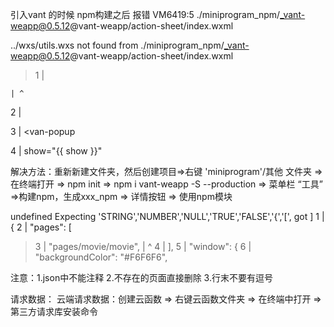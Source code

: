 引入vant 的时候 npm构建之后 报错
VM6419:5 ./miniprogram_npm/_vant-weapp@0.5.12@vant-weapp/action-sheet/index.wxml

../wxs/utils.wxs not found from ./miniprogram_npm/_vant-weapp@0.5.12@vant-weapp/action-sheet/index.wxml

> 1 | <wxs src="../wxs/utils.wxs" module="utils" />

    | ^

  2 | 

  3 | <van-popup

  4 |   show="{{ show }}"

  解决方法：重新新建文件夹，然后创建项目=>右键 'miniprogram'/其他 文件夹 => 在终端打开 => npm init => npm i vant-weapp -S --production => 菜单栏 “工具” =>构建npm，生成xxx_npm => 详情按钮 => 使用npm模块

undefined
Expecting 'STRING','NUMBER','NULL','TRUE','FALSE','{','[', got ]
  1 | {
  2 |   "pages": [
> 3 |     "pages/movie/movie",
    |                       ^
  4 |   ],
  5 |   "window": {
  6 |     "backgroundColor": "#F6F6F6",


  注意：1.json中不能注释
        2.不存在的页面直接删除
        3.行末不要有逗号

请求数据：
  云端请求数据：创建云函数 => 右键云函数文件夹 => 在终端中打开 => 第三方请求库安装命令 
